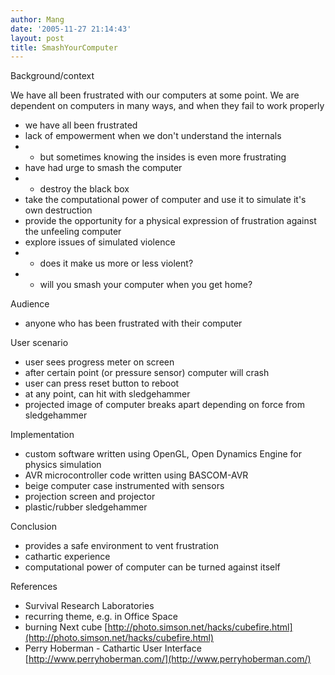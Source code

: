```yaml
---
author: Mang
date: '2005-11-27 21:14:43'
layout: post
title: SmashYourComputer
---
```



Background/context

We have all been frustrated with our computers at some point.  We are dependent on computers in many ways, and when they fail to work properly

* we have all been frustrated
* lack of empowerment when we don't understand the internals
* * but sometimes knowing the insides is even more frustrating
* have had urge to smash the computer
* * destroy the black box
* take the computational power of computer and use it to simulate it's own destruction
* provide the opportunity for a physical expression of frustration against the unfeeling computer
* explore issues of simulated violence
* * does it make us more or less violent?
* * will you smash your computer when you get home?

Audience

* anyone who has been frustrated with their computer

User scenario

* user sees progress meter on screen
* after certain point (or pressure sensor) computer will crash
* user can press reset button to reboot
* at any point, can hit with sledgehammer
* projected image of computer breaks apart depending on force from sledgehammer

Implementation

* custom software written using OpenGL, Open Dynamics Engine for physics simulation
* AVR microcontroller code written using BASCOM-AVR
* beige computer case instrumented with sensors
* projection screen and projector
* plastic/rubber sledgehammer

Conclusion

* provides a safe environment to vent frustration
* cathartic experience
* computational power of computer can be turned against itself

References

* Survival Research Laboratories
* recurring theme, e.g. in Office Space
* burning Next cube [http://photo.simson.net/hacks/cubefire.html](http://photo.simson.net/hacks/cubefire.html)
* Perry Hoberman - Cathartic User Interface [http://www.perryhoberman.com/](http://www.perryhoberman.com/)
